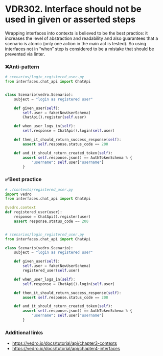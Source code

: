# VDR302. Interface should not be used in given or asserted steps
Wrapping interfaces into contexts is believed to be the best practice: it increases the level of abstraction and readability and also guarantees that a scenario is atomic (only one action in the main act is tested).
So using interfaces not in “when” step is considered to be a mistake that should be prevented via linter.

### ❌Anti-pattern
```python
# scenarios/login_registered_user.py
from interfaces.chat_api import ChatApi


class Scenario(vedro.Scenario):
    subject = "login as registered user"

    def given_user(self):
        self.user = fake(NewUserSchema)
        ChatApi().register(self.user)

    def when_user_logs_in(self):
        self.response = ChatApi().login(self.user)

    def then_it_should_return_success_response(self):
        assert self.response.status_code == 200

    def and_it_should_return_created_token(self):
        assert self.response.json() == AuthTokenSchema % {
            "username": self.user["username"]
        }
```
### ✅Best practice
```python
# ./contexts/registered_user.py
import vedro
from interfaces.chat_api import ChatApi

@vedro.context
def registered_user(user):
    response = ChatApi().register(user)
    assert response.status_code == 200


# scenarios/login_registered_user.py
from interfaces.chat_api import ChatApi

class Scenario(vedro.Scenario):
    subject = "login as registered user"

    def given_user(self):
        self.user = fake(NewUserSchema)
        registered_user(self.user)

    def when_user_logs_in(self):
        self.response = ChatApi().login(self.user)

    def then_it_should_return_success_response(self):
        assert self.response.status_code == 200

    def and_it_should_return_created_token(self):
        assert self.response.json() == AuthTokenSchema % {
            "username": self.user["username"]
        }
```


### Additional links
- https://vedro.io/docs/tutorial/api/chapter3-contexts
- https://vedro.io/docs/tutorial/api/chapter4-interfaces


